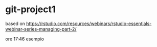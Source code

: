 # git-project1
based on https://rstudio.com/resources/webinars/rstudio-essentials-webinar-series-managing-part-2/

ore 17:46 esempio
